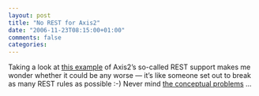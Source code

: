 ```yaml
---
layout: post
title: "No REST for Axis2"
date: "2006-11-23T08:15:00+01:00"
comments: false
categories: 
---
```


<p>Taking a look at <a href="http://betathoughts.blogspot.com/2006/11/axis2-this-aint-rest.html">this example</a> of Axis2&#8217;s so-called REST support makes me wonder whether it could be any worse &#8212; it&#8217;s like someone set out to break as many REST rules as possible :-) Never mind <a href="/blog/st/2006/03/31/soapox.html">the conceptual problems</a> &#8230;</p>



